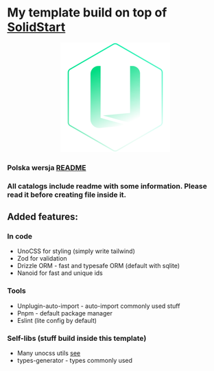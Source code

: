 # My template build on top of [SolidStart](https://github.com/solidjs/solid-start)
<p align="center">
  <img style="height: 16rem" src="./public/favicon.svg" alt="SolidStart template">
</p> 

### Polska wersja [README](./README.pl.md)
### All catalogs include readme with some information. Please read it before creating file inside it.

## Added features:
### In code
- UnoCSS for styling (simply write tailwind)
- Zod for validation
- Drizzle ORM - fast and typesafe ORM (default with sqlite)
- Nanoid for fast and unique ids
### Tools
- Unplugin-auto-import - auto-import commonly used stuff
- Pnpm - default package manager
- Eslint (lite config by default)
### Self-libs (stuff build inside this template)
- Many unocss utils [see](./unocss.config.ts)
- types-generator - types commonly used
